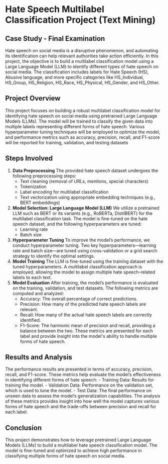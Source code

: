 # Hate Speech Multilabel Classification Project (Text Mining)

## Case Study - Final Examination
Hate speech on social media is a disruptive phenomenon, and automating its identification can help relevant authorities take action efficiently. In this project, the objective is to build a multilabel classification model using a Large Language Model (LLM) to identify different types of hate speech on social media. The classification includes labels for Hate Speech (HS), Abusive language, and more specific categories like HS_Individual, HS_Group, HS_Religion, HS_Race, HS_Physical, HS_Gender, and HS_Other.

## Project Overview
This project focuses on building a robust multilabel classification model for identifying hate speech on social media using pretrained Large Language Models (LLMs). The model will be trained to classify the given data into multiple labels representing different forms of hate speech. Various hyperparameter tuning techniques will be employed to optimize the model, and performance metrics such as accuracy, precision, recall, and F1-score will be reported for training, validation, and testing datasets

## Steps Involved
1. **Data Preprocessing**
   The provided hate speech dataset undergoes the following preprocessing steps:
    - Text cleaning (removal of URLs, mentions, special characters)
    -  Tokenization
    -  Label encoding for multilabel classification
    -  Text vectorization using appropriate embedding techniques (e.g., BERT embeddings)
2. **Model Selection: Large Language Model (LLM)**
We utilize a pretrained LLM such as BERT or its variants (e.g., RoBERTa, DistilBERT) for the multilabel classification task. The model is fine-tuned on the hate speech dataset, and the following hyperparameters are tuned:
    - Learning rate
    - Batch size
3. **Hyperparameter Tuning**
   To improve the model’s performance, we conduct hyperparameter tuning. Two key hyperparameters—learning rate and batch size—are tuned using cross-validation or a grid search strategy to identify the optimal settings.
4. **Model Training**
   The LLM is fine-tuned using the training dataset with the tuned hyperparameters. A multilabel classification approach is employed, allowing the model to assign multiple hate speech-related labels to each text.
5. **Model Evaluation**
   After training, the model’s performance is evaluated on the training, validation, and test datasets. The following metrics are computed and analyzed:
    - Accuracy: The overall percentage of correct predictions.
    - Precision: How many of the predicted hate speech labels are relevant.
    - Recall: How many of the actual hate speech labels are correctly identified.
    - F1-Score: The harmonic mean of precision and recall, providing a balance between the two.
   These metrics are presented for each label and provide insight into the model's ability to handle multiple forms of hate speech.

## Results and Analysis
The performance results are presented in terms of accuracy, precision, recall, and F1-score. These metrics help evaluate the model’s effectiveness in identifying different forms of hate speech:
    - Training Data: Results for training the model.
    - Validation Data: Performance on the validation set, which is used to tune the model.
    - Test Data: The final performance on unseen data to assess the model’s generalization capabilities.
The analysis of these metrics provides insight into how well the model captures various forms of hate speech and the trade-offs between precision and recall for each label.

## Conclusion
This project demonstrates how to leverage pretrained Large Language Models (LLMs) to build a multilabel hate speech classification model. The model is fine-tuned and optimized to achieve high performance in classifying multiple forms of hate speech on social media.
